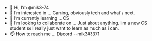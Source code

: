 - 👋 Hi, I’m @mik3-74
- 👀 I’m interested in ... Gaming, obviously tech and what's next.
- 🌱 I’m currently learning ... CS
- 💞️ I’m looking to collaborate on ... Just about anything. I'm a new CS student so I really just want to learn as much as i can.
- 📫 How to reach me ... Discord --mik3#3371

<!---
mik3-74/mik3-74 is a ✨ special ✨ repository because its `README.md` (this file) appears on your GitHub profile.
You can click the Preview link to take a look at your changes.
--->
